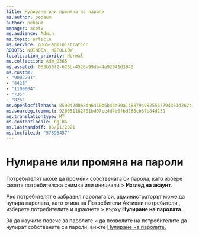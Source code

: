 ```yaml
---
title: Нулиране или промяна на пароли
ms.author: pebaum
author: pebaum
manager: scotv
ms.audience: Admin
ms.topic: article
ms.service: o365-administration
ROBOTS: NOINDEX, NOFOLLOW
localization_priority: Normal
ms.collection: Adm_O365
ms.assetid: 063b56f2-625b-4520-99db-4e92941d3940
ms.custom:
- "9002291"
- "4428"
- "1100004"
- "735"
- "826"
ms.openlocfilehash: 859042d068da6410b6b46a90a14887949825567794361d262c190149530d708b
ms.sourcegitcommit: 920051182781bd97ce4d4d6fbd268cb37b84d239
ms.translationtype: MT
ms.contentlocale: bg-BG
ms.lasthandoff: 08/11/2021
ms.locfileid: "57898457"
---
```

# <a name="reset-or-change-passwords"></a>Нулиране или промяна на пароли

Потребителят може да промени собствената си парола, като избере своята потребителска снимка или инициали > **Изглед на акаунт**.
  
Ако потребителят е забравил паролата си, администраторът може да нулира паролата, като отива на Потребители Активни потребители , изберете потребителите и щракнете  >  [](https://portal.office.com/adminportal/home#/users)върху **Нулиране на паролата**.
  
За да научите повече за паролите и да позволите на потребителите да нулират собствените си пароли, вижте [Нулиране на паролите.](https://docs.microsoft.com/microsoft-365/admin/add-users/reset-passwords)
